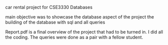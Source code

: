 car rental project for CSE3330 Databases

main objective was to showcase the database aspect of the project
the building of the database with sql and all queries

Report.pdf is a final overview of the project that had to be turned in.
I did all the coding. The queries were done as a pair with a fellow student.
